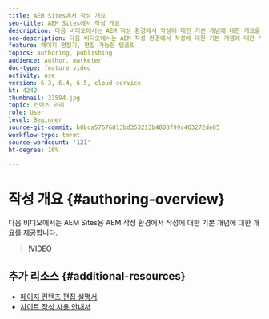 ```yaml
---
title: AEM Sites에서 작성 개요
seo-title: AEM Sites에서 작성 개요
description: 다음 비디오에서는 AEM 작성 환경에서 작성에 대한 기본 개념에 대한 개요를 제공합니다. 사이트 콘솔을 기본으로 사용합니다.
seo-description: 다음 비디오에서는 AEM 작성 환경에서 작성에 대한 기본 개념에 대한 개요를 제공합니다. 사이트 콘솔을 기본으로 사용합니다.
feature: 페이지 편집기, 편집 가능한 템플릿
topics: authoring, publishing
audience: author, marketer
doc-type: feature video
activity: use
version: 6.3, 6.4, 6.5, cloud-service
kt: 4242
thumbnail: 33594.jpg
topic: 컨텐츠 관리
role: User
level: Beginner
source-git-commit: b0bca57676813bd353213b4808f99c463272de85
workflow-type: tm+mt
source-wordcount: '121'
ht-degree: 16%

---
```



# 작성 개요 {#authoring-overview}

다음 비디오에서는 AEM Sites용 AEM 작성 환경에서 작성에 대한 기본 개념에 대한 개요를 제공합니다.

>[!VIDEO](https://video.tv.adobe.com/v/33594?quality=12&learn=on)

## 추가 리소스 {#additional-resources}

* [페이지 컨텐츠 편집 설명서](https://docs.adobe.com/content/help/en/experience-manager-cloud-service/sites/authoring/fundamentals/editing-content.html)
* [사이트 작성 사용 안내서](https://docs.adobe.com/content/help/en/experience-manager-65/authoring/home.html?topic=/experience-manager/6-5/sites/authoring/morehelp/page-authoring.ug.js)

